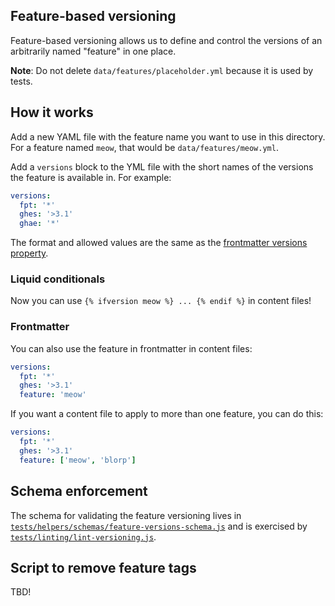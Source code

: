 ## Feature-based versioning

Feature-based versioning allows us to define and control the versions of an arbitrarily named "feature" in one place.

**Note**: Do not delete `data/features/placeholder.yml` because it is used by tests.

## How it works

Add a new YAML file with the feature name you want to use in this directory. For a feature named `meow`, that would be `data/features/meow.yml`.

Add a `versions` block to the YML file with the short names of the versions the feature is available in. For example:

```yaml
versions:
  fpt: '*'
  ghes: '>3.1'
  ghae: '*'
```

The format and allowed values are the same as the [frontmatter versions property](/content#versions).

### Liquid conditionals

Now you can use `{% ifversion meow %} ... {% endif %}` in content files!

### Frontmatter

You can also use the feature in frontmatter in content files:

```yaml
versions:
  fpt: '*'
  ghes: '>3.1'
  feature: 'meow'
```

If you want a content file to apply to more than one feature, you can do this:

```yaml
versions:
  fpt: '*'
  ghes: '>3.1'
  feature: ['meow', 'blorp']
```

## Schema enforcement

The schema for validating the feature versioning lives in [`tests/helpers/schemas/feature-versions-schema.js`](/tests/helpers/schemas/feature-versions-schema.js) and is exercised by [`tests/linting/lint-versioning.js`](/tests/linting/lint-versioning.js).

## Script to remove feature tags

TBD!
